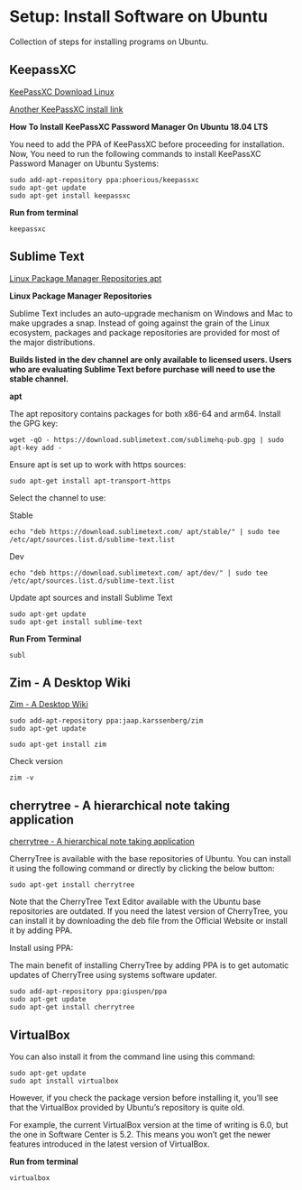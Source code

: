 # Setup: Install Software on Ubuntu

Collection of steps for installing programs on Ubuntu.

## KeepassXC

[KeePassXC Download Linux](https://keepassxc.org/download/#linux)

[Another KeePassXC install link](https://omgfoss.com/install-keepassxc-password-manager-ubuntu-18-04-lts/)

**How To Install KeePassXC Password Manager On Ubuntu 18.04 LTS**

You need to add the PPA of KeePassXC before proceeding for installation. Now, You need to run the following commands to install KeePassXC Password Manager on Ubuntu Systems:

```
sudo add-apt-repository ppa:phoerious/keepassxc
sudo apt-get update
sudo apt-get install keepassxc
```

**Run from terminal**

```
keepassxc
```

## Sublime Text

[Linux Package Manager Repositories apt](https://www.sublimetext.com/docs/linux_repositories.html#apt)

**Linux Package Manager Repositories**

Sublime Text includes an auto-upgrade mechanism on Windows and Mac to make upgrades a snap. Instead of going against the grain of the Linux ecosystem, packages and package repositories are provided for most of the major distributions. 

**Builds listed in the dev channel are only available to licensed users. Users who are evaluating Sublime Text before purchase will need to use the stable channel.**

**apt** 

The apt repository contains packages for both x86-64 and arm64. Install the GPG key: 

```
wget -qO - https://download.sublimetext.com/sublimehq-pub.gpg | sudo apt-key add -
```

Ensure apt is set up to work with https sources: 

```
sudo apt-get install apt-transport-https
```

Select the channel to use: 
	
Stable

```
echo "deb https://download.sublimetext.com/ apt/stable/" | sudo tee /etc/apt/sources.list.d/sublime-text.list
```
	
Dev

```
echo "deb https://download.sublimetext.com/ apt/dev/" | sudo tee /etc/apt/sources.list.d/sublime-text.list
```

Update apt sources and install Sublime Text 

```
sudo apt-get update
sudo apt-get install sublime-text
```

**Run From Terminal**

```
subl
```

## Zim - A Desktop Wiki

[Zim - A Desktop Wiki](https://zim-wiki.org/)

```
sudo add-apt-repository ppa:jaap.karssenberg/zim
sudo apt-get update

sudo apt-get install zim
```

Check version

```
zim -v
```


## cherrytree - A hierarchical note taking application

[cherrytree - A hierarchical note taking application](https://www.giuspen.com/cherrytree/)

CherryTree is available with the base repositories of Ubuntu. You can install it using the following command or directly by clicking the below button:

```
sudo apt-get install cherrytree
```

Note that the CherryTree Text Editor available with the Ubuntu base repositories are outdated. If you need the latest version of CherryTree, you can install it by downloading the deb file from the Official Website or install it by adding PPA.

Install using PPA:

The main benefit of installing CherryTree by adding PPA is to get automatic updates of CherryTree using systems software updater.

```
sudo add-apt-repository ppa:giuspen/ppa
sudo apt-get update
sudo apt-get install cherrytree
```

## VirtualBox

You can also install it from the command line using this command:

```
sudo apt-get update
sudo apt install virtualbox
```

However, if you check the package version before installing it, you’ll see that the VirtualBox provided by Ubuntu’s repository is quite old.

For example, the current VirtualBox version at the time of writing is 6.0, but the one in Software Center is 5.2. This means you won’t get the newer features introduced in the latest version of VirtualBox.

**Run from terminal**

```
virtualbox
```